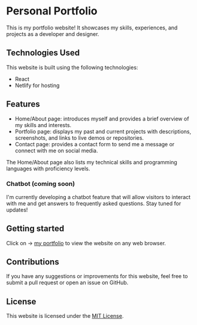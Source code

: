 # Personal Portfolio

This is my portfolio website! It showcases my skills, experiences, and projects as a developer and designer.

## Technologies Used

This website is built using the following technologies:

- React
- Netlify for hosting

## Features

- Home/About page: introduces myself and provides a brief overview of my skills and interests.
- Portfolio page: displays my past and current projects with descriptions, screenshots, and links to live demos or repositories.
- Contact page: provides a contact form to send me a message or connect with me on social media.

The Home/About page also lists my technical skills and programming languages with proficiency levels.

### Chatbot (coming soon)

I'm currently developing a chatbot feature that will allow visitors to interact with me and get answers to frequently asked questions. Stay tuned for updates!

## Getting started

Click on -> [my portfolio](https://devyinka.netlify.app) to view the website on any web browser.

## Contributions

If you have any suggestions or improvements for this website, feel free to submit a pull request or open an issue on GitHub.

## License

This website is licensed under the [MIT License](https://opensource.org/licenses/MIT).
